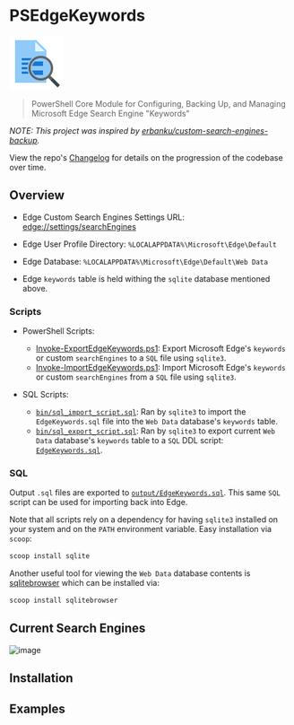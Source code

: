 # PSEdgeKeywords

![](./assets/logo.png)

> PowerShell Core Module for Configuring, Backing Up, and Managing Microsoft Edge Search Engine "Keywords"

*NOTE: This project was inspired by [erbanku/custom-search-engines-backup](https://github.com/erbanku/custom-search-engines-backup).*

View the repo's [Changelog](CHANGELOG.md) for details on the progression of the codebase over time.

## Overview

- Edge Custom Search Engines Settings URL: [edge://settings/searchEngines](http://settings/searchEngines)

- Edge User Profile Directory: `%LOCALAPPDATA%\Microsoft\Edge\Default`
- Edge Database: `%LOCALAPPDATA%\Microsoft\Edge\Default\Web Data`
- Edge `keywords` table is held withing the `sqlite` database mentioned above.

### Scripts

- PowerShell Scripts:
  - [Invoke-ExportEdgeKeywords.ps1](Invoke-ExportEdgeKeywords.ps1): Export Microsoft Edge's `keywords` or custom `searchEngines` to a `SQL` file using `sqlite3`.
  - [Invoke-ImportEdgeKeywords.ps1](Invoke-ImportEdgeKeywords.ps1): Import Microsoft Edge's `keywords` or custom `searchEngines` from a `SQL` file using `sqlite3`.

- SQL Scripts:
  - [`bin/sql_import_script.sql`](bin/sql_import_script.sql): Ran by `sqlite3` to import the `EdgeKeywords.sql` file into the `Web Data` database's `keywords` table.
  - [`bin/sql_export_script.sql`](bin/sql_export_script.sql): Ran by `sqlite3` to export current `Web Data` database's `keywords` table to a `SQL` DDL script: [`EdgeKeywords.sql`](output/EdgeKeywords.sql).

### SQL

Output `.sql` files are exported to [`output/EdgeKeywords.sql`](output/EdgeKeywords.sql). This same `SQL` script can be used for importing back into Edge.

Note that all scripts rely on a dependency for having `sqlite3` installed on your system and on the `PATH` environment variable. Easy installation via `scoop`:

```powershell
scoop install sqlite
```

Another useful tool for viewing the `Web Data` database contents is [sqlitebrowser]() which can be installed via:

```powershell
scoop install sqlitebrowser
```

## Current Search Engines

![image](https://user-images.githubusercontent.com/32652297/173259958-5a54c71b-33fa-490f-b1ba-0e71fc699e64.png)


## Installation

## Examples


